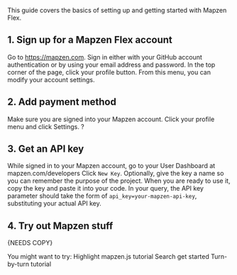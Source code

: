 This guide covers the basics of setting up and getting started with Mapzen Flex.

## 1. Sign up for a Mapzen Flex account

Go to https://mapzen.com. 
Sign in either with your GitHub account authentication or by using your email address and password.
In the top corner of the page, click your profile button.
From this menu, you can modify your account settings.

## 2. Add payment method

Make sure you are signed into your Mapzen account.
Click your profile menu and click Settings.
?

## 3. Get an API key

While signed in to your Mapzen account, go to your User Dashboard at mapzen.com/developers
Click `New Key`.
Optionally, give the key a name so you can remember the purpose of the project.
When you are ready to use it, copy the key and paste it into your code. In your query, the API key parameter should take the form of `api_key=your-mapzen-api-key`, substituting your actual API key.

## 4. Try out Mapzen stuff

{NEEDS COPY}

You might want to try:
Highlight mapzen.js tutorial
Search get started
Turn-by-turn tutorial
